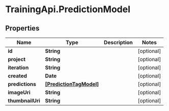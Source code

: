 # TrainingApi.PredictionModel

## Properties
Name | Type | Description | Notes
------------ | ------------- | ------------- | -------------
**id** | **String** |  | [optional] 
**project** | **String** |  | [optional] 
**iteration** | **String** |  | [optional] 
**created** | **Date** |  | [optional] 
**predictions** | [**[PredictionTagModel]**](PredictionTagModel.md) |  | [optional] 
**imageUri** | **String** |  | [optional] 
**thumbnailUri** | **String** |  | [optional] 


